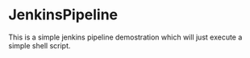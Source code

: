 # JenkinsPipeline



This is a simple jenkins pipeline demostration which will just execute a simple shell script.

